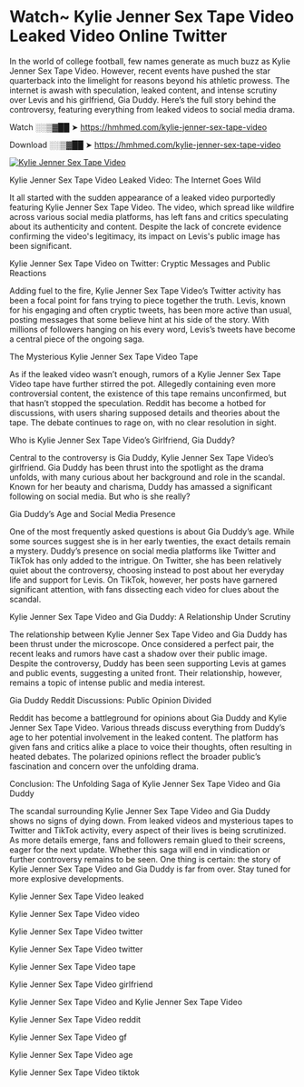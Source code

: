 # Watch~ Kylie Jenner Sex Tape Video Leaked Video Online Twitter

In the world of college football, few names generate as much buzz as Kylie Jenner Sex Tape Video. However, recent events have pushed the star quarterback into the limelight for reasons beyond his athletic prowess. The internet is awash with speculation, leaked content, and intense scrutiny over Levis and his girlfriend, Gia Duddy. Here’s the full story behind the controversy, featuring everything from leaked videos to social media drama.

Watch ░░▒▓██ ➤ https://hmhmed.com/kylie-jenner-sex-tape-video

Download ░░▒▓██ ➤ https://hmhmed.com/kylie-jenner-sex-tape-video

[![Kylie Jenner Sex Tape Video](https://i.imgur.com/dJHk4Zq.gif)](https://hmhmed.com/kylie-jenner-sex-tape-video)

Kylie Jenner Sex Tape Video Leaked Video: The Internet Goes Wild

It all started with the sudden appearance of a leaked video purportedly featuring Kylie Jenner Sex Tape Video. The video, which spread like wildfire across various social media platforms, has left fans and critics speculating about its authenticity and content. Despite the lack of concrete evidence confirming the video's legitimacy, its impact on Levis's public image has been significant.

Kylie Jenner Sex Tape Video on Twitter: Cryptic Messages and Public Reactions

Adding fuel to the fire, Kylie Jenner Sex Tape Video’s Twitter activity has been a focal point for fans trying to piece together the truth. Levis, known for his engaging and often cryptic tweets, has been more active than usual, posting messages that some believe hint at his side of the story. With millions of followers hanging on his every word, Levis’s tweets have become a central piece of the ongoing saga.

The Mysterious Kylie Jenner Sex Tape Video Tape

As if the leaked video wasn’t enough, rumors of a Kylie Jenner Sex Tape Video tape have further stirred the pot. Allegedly containing even more controversial content, the existence of this tape remains unconfirmed, but that hasn’t stopped the speculation. Reddit has become a hotbed for discussions, with users sharing supposed details and theories about the tape. The debate continues to rage on, with no clear resolution in sight.

Who is Kylie Jenner Sex Tape Video’s Girlfriend, Gia Duddy?

Central to the controversy is Gia Duddy, Kylie Jenner Sex Tape Video’s girlfriend. Gia Duddy has been thrust into the spotlight as the drama unfolds, with many curious about her background and role in the scandal. Known for her beauty and charisma, Duddy has amassed a significant following on social media. But who is she really?

Gia Duddy’s Age and Social Media Presence

One of the most frequently asked questions is about Gia Duddy’s age. While some sources suggest she is in her early twenties, the exact details remain a mystery. Duddy’s presence on social media platforms like Twitter and TikTok has only added to the intrigue. On Twitter, she has been relatively quiet about the controversy, choosing instead to post about her everyday life and support for Levis. On TikTok, however, her posts have garnered significant attention, with fans dissecting each video for clues about the scandal.

Kylie Jenner Sex Tape Video and Gia Duddy: A Relationship Under Scrutiny

The relationship between Kylie Jenner Sex Tape Video and Gia Duddy has been thrust under the microscope. Once considered a perfect pair, the recent leaks and rumors have cast a shadow over their public image. Despite the controversy, Duddy has been seen supporting Levis at games and public events, suggesting a united front. Their relationship, however, remains a topic of intense public and media interest.

Gia Duddy Reddit Discussions: Public Opinion Divided

Reddit has become a battleground for opinions about Gia Duddy and Kylie Jenner Sex Tape Video. Various threads discuss everything from Duddy’s age to her potential involvement in the leaked content. The platform has given fans and critics alike a place to voice their thoughts, often resulting in heated debates. The polarized opinions reflect the broader public’s fascination and concern over the unfolding drama.

Conclusion: The Unfolding Saga of Kylie Jenner Sex Tape Video and Gia Duddy

The scandal surrounding Kylie Jenner Sex Tape Video and Gia Duddy shows no signs of dying down. From leaked videos and mysterious tapes to Twitter and TikTok activity, every aspect of their lives is being scrutinized. As more details emerge, fans and followers remain glued to their screens, eager for the next update. Whether this saga will end in vindication or further controversy remains to be seen. One thing is certain: the story of Kylie Jenner Sex Tape Video and Gia Duddy is far from over. Stay tuned for more explosive developments.

Kylie Jenner Sex Tape Video leaked

Kylie Jenner Sex Tape Video video

Kylie Jenner Sex Tape Video twitter

Kylie Jenner Sex Tape Video twitter

Kylie Jenner Sex Tape Video tape

Kylie Jenner Sex Tape Video girlfriend

Kylie Jenner Sex Tape Video and Kylie Jenner Sex Tape Video

Kylie Jenner Sex Tape Video reddit

Kylie Jenner Sex Tape Video gf

Kylie Jenner Sex Tape Video age

Kylie Jenner Sex Tape Video tiktok